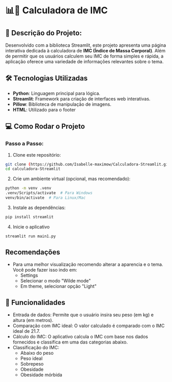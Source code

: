 # 📊👾 Calculadora de IMC

## 📜 Descrição do Projeto:
Desenvolvido com a biblioteca Streamlit, este projeto apresenta uma página interativa dedicada à calculadora de **IMC (Índice de Massa Corporal)**. Além de permitir que os usuários calculem seu IMC de forma simples e rápida, a aplicação oferece uma variedade de informações relevantes sobre o tema. 

## 🛠️ Tecnologias Utilizadas
- **Python**: Linguagem principal para lógica.
- **Streamlit**: Framework para criação de interfaces web interativas.
- **Pillow**: Biblioteca de manipulação de imagens.
- **HTML**: Utilizado para o footer

## 💻 Como Rodar o Projeto

### Passo a Passo:
1. Clone este repositório:
```bash
git clone (https://github.com/Isabelle-maximow/Calculadora-Streamlit.git)
cd calculadora-Streamlit
```
2. Crie um ambiente virtual (opcional, mas recomendado):
```bash
python -m venv .venv
.venv/Scripts/activate  # Para Windows
venv/bin/activate  # Para Linux/Mac

```

3. Instale as dependências:
```bash
pip install streamlit 
```

4. Inicie o aplicativo
```bash	
streamlit run main1.py
```
## Recomendações
- Para uma melhor visualização recomendo alterar a aparencia e o tema. Você pode fazer isso indo em:
  - Settings
  - Selecionar o modo "Wilde mode"
  - Em theme, selecionar opção "Light" 

  
## 📝 Funcionalidades
- Entrada de dados: Permite que o usuário insira seu peso (em kg) e altura (em metros).
- Comparação com IMC ideal: O valor calculado é comparado com o IMC ideal de 21.7.
- Cálculo do IMC: O aplicativo calcula o IMC com base nos dados fornecidos e classifica em uma das categorias abaixo.
- Classificação do IMC:
    - Abaixo do peso
    - Peso ideal
    - Sobrepeso
    - Obesidade
    - Obesidade mórbida
